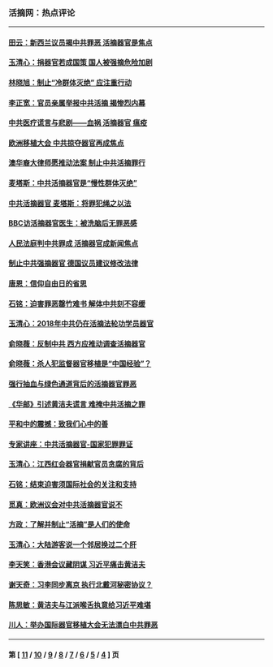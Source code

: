 ### 活摘网：热点评论
---
#### [田云：新西兰议员揭中共罪恶 活摘器官是焦点](../../pages/nf5879/n13070629.md?09100430) 
#### [玉清心：捐器官若成国策 国人被强摘危险加剧](../../pages/nf5879/n12802713.md?09100430) 
#### [林晓旭：制止“冷群体灭绝” 应注重行动](../../pages/nf5879/n12779736.md?09100430) 
#### [李正宽：官员亲属举报中共活摘 揭惨烈内幕](../../pages/nf5879/n12684490.md?09100430) 
#### [中共医疗谎言与悲剧——血祸 活摘器官 瘟疫](../../pages/nf5879/n12372103.md?09100430) 
#### [欧洲移植大会 中共掠夺器官再成焦点](../../pages/nf5879/n11538883.md?09100430) 
#### [澳华裔大律师愿推动法案 制止中共活摘罪行](../../pages/nf5879/n11377039.md?09100430) 
#### [麦塔斯：中共活摘器官是“慢性群体灭绝”](../../pages/nf5879/n11350529.md?09100430) 
#### [中共活摘器官 麦塔斯：将罪犯绳之以法](../../pages/nf5879/n11347973.md?09100430) 
#### [BBC访活摘器官医生：被洗脑后无罪恶感](../../pages/nf5879/n11335935.md?09100430) 
#### [人民法庭判中共罪成 活摘器官成新闻焦点](../../pages/nf5879/n11331578.md?09100430) 
#### [制止中共强摘器官 德国议员建议修改法律](../../pages/nf5879/n11249451.md?09100430) 
#### [唐恩：信仰自由日的省思](../../pages/nf5879/n11003525.md?09100430) 
#### [石铭：迫害罪恶罄竹难书  解体中共刻不容缓](../../pages/nf5879/n10942855.md?09100430) 
#### [玉清心：2018年中共仍在活摘法轮功学员器官](../../pages/nf5879/n10914646.md?09100430) 
#### [俞晓薇：反制中共 西方应推动调查活摘器官](../../pages/nf5879/n10794671.md?09100430) 
#### [俞晓薇：杀人犯监督器官移植是“中国经验”？](../../pages/nf5879/n10466427.md?09100430) 
#### [强行抽血与绿色通道背后的活摘器官罪恶](../../pages/nf5879/n10004708.md?09100430) 
#### [《华邮》引述黄洁夫谎言 难掩中共活摘之罪](../../pages/nf5879/n9642309.md?09100430) 
#### [平和中的震撼：致我们心中的善](../../pages/nf5879/n9021123.md?09100430) 
#### [专家讲座：中共活摘器官-国家犯罪罪证](../../pages/nf5879/n8828153.md?09100430) 
#### [玉清心：江西红会器官捐献官员贪腐的背后](../../pages/nf5879/n8522122.md?09100430) 
#### [石铭：结束迫害须国际社会的关注和支持](../../pages/nf5879/n8443497.md?09100430) 
#### [觅真：欧洲议会对中共活摘器官说不](../../pages/nf5879/n8337486.md?09100430) 
#### [方政：了解并制止“活摘”是人们的使命](../../pages/nf5879/n8329214.md?09100430) 
#### [玉清心：大陆游客说一个邻居换过二个肝](../../pages/nf5879/n8291404.md?09100430) 
#### [李天笑：香港会议藏阴谋 习近平痛击黄洁夫](../../pages/nf5879/n8241459.md?09100430) 
#### [谢天奇：习李同步离京 执行北戴河秘密协议？](../../pages/nf5879/n8230418.md?09100430) 
#### [陈思敏：黄洁夫与江派喉舌执意给习近平难堪](../../pages/nf5879/n8222166.md?09100430) 
#### [川人：举办国际器官移植大会无法漂白中共罪恶](../../pages/nf5879/n8221121.md?09100430) 

---
#### 第 [ [11](./11.md?09100430) / [10](./10.md?09100430) / [9](./9.md?09100430) / [8](./8.md?09100430) / [7](./7.md?09100430) / [6](./6.md?09100430) / [5](./5.md?09100430) / [4](./4.md?09100430) ] 页
